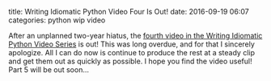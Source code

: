 title: Writing Idiomatic Python Video Four Is Out!
date: 2016-09-19 06:07
categories: python wip video

After an unplanned two-year hiatus, the [fourth video in the Writing Idiomatic Python Video Series](https://www.youtube.com/watch?v=0ZRQ_-jBMLg) is out! This was long overdue, and for that I sincerely apologize. All I can do now is continue to produce the rest at a steady clip and get them out as quickly as possible. I hope you find the video useful! Part 5 will be out soon...
